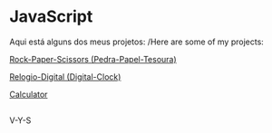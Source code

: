 # JavaScript

Aqui está alguns dos meus projetos: /Here are some of my projects:

<a href="https://vyukisaito.github.io/javascript/rock-paper-scissors/">Rock-Paper-Scissors (Pedra-Papel-Tesoura)</a>

<a href="https://vyukisaito.github.io/javascript/relogio-digital/">Relogio-Digital (Digital-Clock)</a>

<a href="https://vyukisaito.github.io/javascript/calculadora2.0/">Calculator</a>

##

<footer>V-Y-S</footer>
